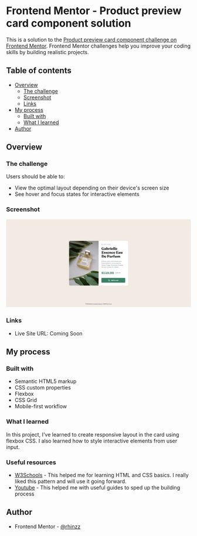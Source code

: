 # Frontend Mentor - Product preview card component solution

This is a solution to the [Product preview card component challenge on Frontend Mentor](https://www.frontendmentor.io/challenges/product-preview-card-component-GO7UmttRfa). Frontend Mentor challenges help you improve your coding skills by building realistic projects. 

## Table of contents

- [Overview](#overview)
  - [The challenge](#the-challenge)
  - [Screenshot](#screenshot)
  - [Links](#links)
- [My process](#my-process)
  - [Built with](#built-with)
  - [What I learned](#what-i-learned)
- [Author](#author)


## Overview

### The challenge

Users should be able to:

- View the optimal layout depending on their device's screen size
- See hover and focus states for interactive elements

### Screenshot

![](./desktop_screenshot.jpeg)

### Links

- Live Site URL: Coming Soon

## My process

### Built with

- Semantic HTML5 markup
- CSS custom properties
- Flexbox
- CSS Grid
- Mobile-first workflow


### What I learned

In this project, I've learned to create responsive layout in the card using flexbox CSS. I also learned how to style interactive elements from user input.


### Useful resources

- [W3Schools](https://www.w3schools.com/) - This helped me for learning HTML and CSS basics. I really liked this pattern and will use it going forward.
- [Youtube](https://www.youtube.com) - This helped me with useful guides to sped up the building process


## Author

- Frontend Mentor - [@rhinzz](https://www.frontendmentor.io/profile/rhinzz)